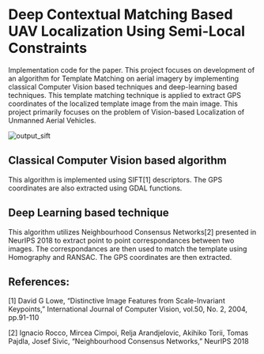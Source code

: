 # Deep Contextual Matching Based UAV Localization Using Semi-Local Constraints

Implementation code for the paper.
This project focuses on development of an algorithm for Template Matching on aerial imagery by implementing classical Computer Vision based techniques and deep-learning based techniques. This template matching technique is applied to extract GPS coordinates of the localized template image from the main image. 
This project primarily focuses on the problem of Vision-based Localization of Unmanned Aerial Vehicles.

![output_sift](https://github.com/m-hamza-mughal/Aerial-Template-Matching/blob/master/SIFT-based/output_compressed.gif)
## Classical Computer Vision based algorithm
This algorithm is implemented using SIFT[1] descriptors. 
The GPS coordinates are also extracted using GDAL functions. 

## Deep Learning based technique
This algorithm utilizes Neighbourhood Consensus Networks[2] presented in NeurIPS 2018 to extract point to point correspondances between two images. The correspondances are then used to match the template using Homography and RANSAC. The GPS coordinates are then extracted.

## References:
[1] David G Lowe, “Distinctive Image Features from Scale-Invariant Keypoints,” 
International Journal of Computer Vision, vol.50, No. 2,
2004, pp.91-110

[2] Ignacio Rocco, Mircea Cimpoi, Relja Arandjelovic, Akihiko Torii, Tomas Pajdla, Josef Sivic,
“Neighbourhood Consensus Networks,” NeurIPS 2018
